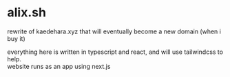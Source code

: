 # alix.sh

rewrite of kaedehara.xyz that will eventually become a new domain (when i buy it)

everything here is written in typescript and react, and will use tailwindcss to help. <br> website runs as an app using next.js
